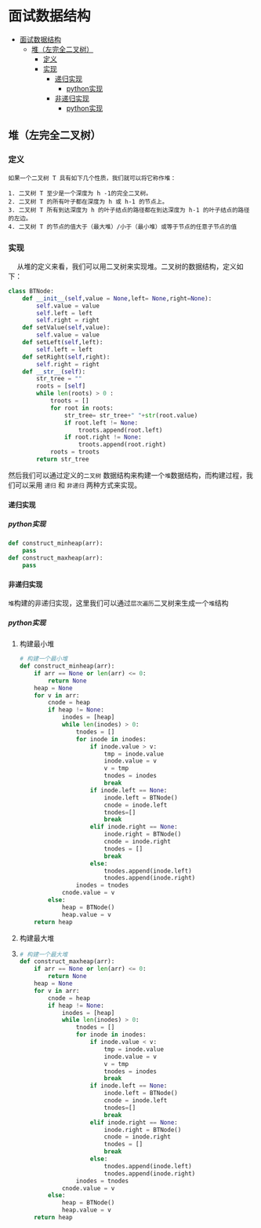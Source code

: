 # 面试数据结构

<!--ts-->
   * [面试数据结构](#面试数据结构)
      * [堆（左完全二叉树）](#堆左完全二叉树)
         * [定义](#定义)
         * [实现](#实现)
            * [递归实现](#递归实现)
               * [python实现](#python实现)
            * [非递归实现](#非递归实现)
               * [python实现](#python实现-1)

<!-- Added by: johans, at:  -->

<!--te-->

## 堆（左完全二叉树）

### 定义

``` basic
如果一个二叉树 T 具有如下几个性质，我们就可以将它称作堆：

1. 二叉树 T 至少是一个深度为 h -1的完全二叉树。
2. 二叉树 T 的所有叶子都在深度为 h 或 h-1 的节点上。
3. 二叉树 T 所有到达深度为 h 的叶子结点的路径都在到达深度为 h-1 的叶子结点的路径的左边。
4. 二叉树 T 的节点的值大于（最大堆）/小于（最小堆）或等于节点的任意子节点的值
```

### 实现

&ensp;&ensp; 从堆的定义来看，我们可以用二叉树来实现堆。二叉树的数据结构，定义如下：

```python
class BTNode:
    def __init__(self,value = None,left= None,right=None):
        self.value = value
        self.left = left
        self.right = right
    def setValue(self,value):
        self.value = value
    def setLeft(self,left):
        self.left = left
    def setRight(self,right):
        self.right = right
    def __str__(self):
        str_tree = ""
        roots = [self]
        while len(roots) > 0 :
            troots = []
            for root in roots:
                str_tree= str_tree+" "+str(root.value)
                if root.left != None:
                    troots.append(root.left)
                if root.right != None:
                    troots.append(root.right)
            roots = troots
        return str_tree
```

然后我们可以通过定义的`二叉树` 数据结构来构建一个`堆`数据结构，而构建过程，我们可以采用 `递归` 和 `非递归` 两种方式来实现。

#### 递归实现

##### python实现

```python
def construct_minheap(arr):
    pass
def construct_maxheap(arr):
    pass
```

#### 非递归实现

`堆`构建的非递归实现，这里我们可以通过`层次遍历`二叉树来生成一个`堆`结构

##### python实现

1. 构建最小堆

   ```python
   # 构建一个最小堆
   def construct_minheap(arr):
       if arr == None or len(arr) <= 0:
           return None
       heap = None
       for v in arr:
           cnode = heap
           if heap != None:
               inodes = [heap]
               while len(inodes) > 0:
                   tnodes = []
                   for inode in inodes:
                       if inode.value > v:
                           tmp = inode.value
                           inode.value = v
                           v = tmp
                           tnodes = inodes
                           break
                       if inode.left == None:
                           inode.left = BTNode()
                           cnode = inode.left
                           tnodes=[]
                           break
                       elif inode.right == None:
                           inode.right = BTNode()
                           cnode = inode.right
                           tnodes = []
                           break
                       else:
                           tnodes.append(inode.left)
                           tnodes.append(inode.right)
                   inodes = tnodes
               cnode.value = v
           else:
               heap = BTNode()
               heap.value = v
       return heap
   ```

2. 构建最大堆

3. ```python
   # 构建一个最大堆
   def construct_maxheap(arr):
       if arr == None or len(arr) <= 0:
           return None
       heap = None
       for v in arr:
           cnode = heap
           if heap != None:
               inodes = [heap]
               while len(inodes) > 0:
                   tnodes = []
                   for inode in inodes:
                       if inode.value < v:
                           tmp = inode.value
                           inode.value = v
                           v = tmp
                           tnodes = inodes
                           break
                       if inode.left == None:
                           inode.left = BTNode()
                           cnode = inode.left
                           tnodes=[]
                           break
                       elif inode.right == None:
                           inode.right = BTNode()
                           cnode = inode.right
                           tnodes = []
                           break
                       else:
                           tnodes.append(inode.left)
                           tnodes.append(inode.right)
                   inodes = tnodes
               cnode.value = v
           else:
               heap = BTNode()
               heap.value = v
       return heap
   ```

